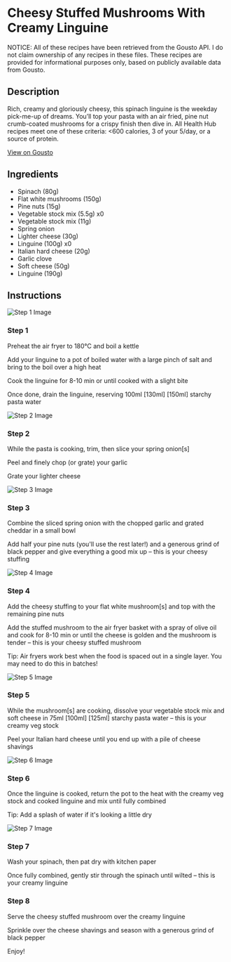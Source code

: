 # Cheesy Stuffed Mushrooms With Creamy Linguine

NOTICE: All of these recipes have been retrieved from the Gousto API. I do not claim ownership of any recipes in these files. These recipes are provided for informational purposes only, based on publicly available data from Gousto.

## Description

Rich, creamy and gloriously cheesy, this spinach linguine is the weekday pick-me-up of dreams. You’ll top your pasta with an air fried, pine nut crumb-coated mushrooms for a crispy finish then dive in. All Health Hub recipes meet one of these criteria: <600 calories, 3 of your 5/day, or a source of protein. 

[View on Gousto](https://www.gousto.co.uk/recipes/cookbook/air-fryer-cheesy-stuffed-mushrooms-with-creamy-linguine)

## Ingredients

- Spinach (80g)
- Flat white mushrooms (150g)
- Pine nuts (15g)
- Vegetable stock mix (5.5g) x0
- Vegetable stock mix (11g)
- Spring onion
- Lighter cheese (30g)
- Linguine (100g) x0
- Italian hard cheese (20g)
- Garlic clove
- Soft cheese (50g)
- Linguine (190g)

## Instructions

![Step 1 Image](https://production-media.gousto.co.uk/cms/recipe-step-image/Step-1-1675267899366-x200.jpg)

### Step 1

Preheat the air fryer to 180°C and boil a kettle

Add your linguine to a pot of boiled water with a large pinch of salt and bring to the boil over a high heat

Cook the linguine for 8-10 min or until cooked with a slight bite

Once done, drain the linguine, reserving 100ml <span class="text-purple">[130ml]</span> <span class="text-danger">[150ml]</span> starchy pasta water

![Step 2 Image](https://production-media.gousto.co.uk/cms/recipe-step-image/Step-2-1675267904839-x200.jpg)

### Step 2

While the pasta is cooking, trim, then slice your spring onion[s]

Peel and finely chop (or grate) your garlic

Grate your lighter cheese

![Step 3 Image](https://production-media.gousto.co.uk/cms/recipe-step-image/Step-3-1675267909715-x200.jpg)

### Step 3

Combine the sliced spring onion with the chopped garlic and grated cheddar in a small bowl

Add half your pine nuts (you'll use the rest later!) and a generous grind of black pepper and give everything a good mix up – this is your cheesy stuffing

![Step 4 Image](https://production-media.gousto.co.uk/cms/recipe-step-image/Step-4-1675267914098-x200.jpg)

### Step 4

Add the cheesy stuffing to your flat white mushroom[s] and top with the remaining pine nuts

Add the stuffed mushroom to the air fryer basket with a spray of olive oil and cook for 8-10 min or until the cheese is golden and the mushroom is tender – this is your cheesy stuffed mushroom

Tip: Air fryers work best when the food is spaced out in a single layer. You may need to do this in batches!

![Step 5 Image](https://production-media.gousto.co.uk/cms/recipe-step-image/Step-5-1675267920906-x200.jpg)

### Step 5

While the mushroom[s] are cooking, dissolve your vegetable stock mix and soft cheese in 75ml <span class="text-purple">[100ml]</span> <span class="text-danger">[125ml] </span>starchy pasta water – this is your creamy veg stock

Peel your Italian hard cheese until you end up with a pile of cheese shavings

![Step 6 Image](https://production-media.gousto.co.uk/cms/recipe-step-image/Step-6-1675267925936-x200.jpg)

### Step 6

Once the linguine is cooked, return the pot to the heat with the creamy veg stock and cooked linguine and mix until fully combined

Tip: Add a splash of water if it's looking a little dry

![Step 7 Image](https://production-media.gousto.co.uk/cms/recipe-step-image/Step-7-1675267930573-x200.jpg)

### Step 7

Wash your spinach, then pat dry with kitchen paper

Once fully combined, gently stir through the spinach until wilted – this is your creamy linguine

### Step 8

Serve the cheesy stuffed mushroom over the creamy linguine

Sprinkle over the cheese shavings and season with a generous grind of black pepper

Enjoy!

